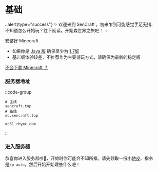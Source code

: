 # 基础

::alert{type="success"}
✨ 欢迎来到 SenCraft ，初来乍到可能感觉手足无措、不知道怎么开始玩？往下阅读，开始森世界之旅吧！
::

安装好 Minecraft

- 如果你是 [Java 版](https://zh.minecraft.wiki/w/Java%E7%89%88) 确保至少为 [1.7版](https://zh.minecraft.wiki/w/Java%E7%89%881.7.2)
- 基岩版体验较差，不推荐作为主要游玩方式，请确保为最新的稳定版

[不会下载 Minecraft ？](../problem/mc)

### 服务器地址

::code-group
```shell [Java 版]
# 主线
sencraft.top
# 备线
mc.sencraft.top
```

```shell [基岩版]
mc31.rhymc.com
```

::

### 进入服务器

恭喜你进入服务器啦🎉，开始时你可能会不知所措。请先领取一份小[地皮](../2.Plots/1.Start.md)、指令是`/p auto`，然后开始开始建些什么吧！